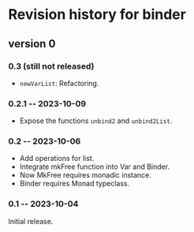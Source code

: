 # Revision history for binder

## version 0

### 0.3 (still not released)

* `newVarList`: Refactoring.

### 0.2.1 -- 2023-10-09

* Expose the functions `unbind2` and `unbind2List`.

### 0.2 -- 2023-10-06

* Add operations for list.
* Integrate mkFree function into Var and Binder.
* Now MkFree requires monadic instance.
* Binder requires Monad typeclass.

### 0.1 -- 2023-10-04

Initial release.
